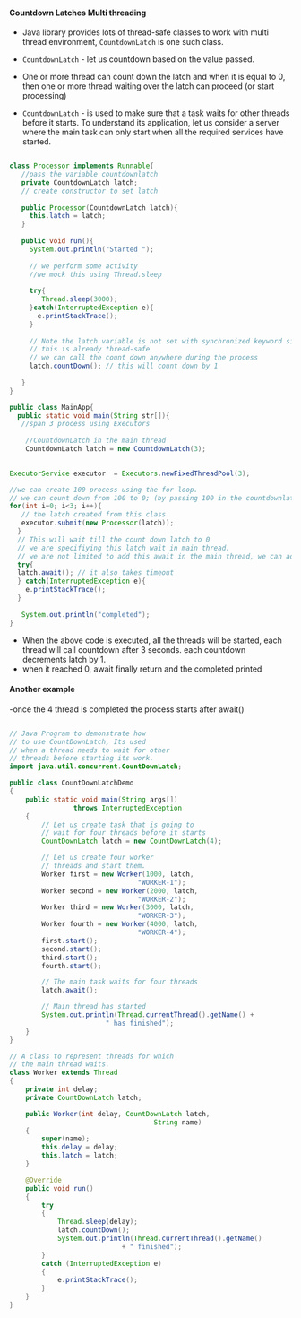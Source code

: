 
#### Countdown Latches Multi threading
 - Java library provides lots of thread-safe classes to work with multi thread environment, `CountdownLatch` is one such class.
  
 -  `CountdownLatch` - let us countdown based on the value passed.
 - One or more thread can count down the latch and when it is equal to 0, then one or more thread waiting over the latch can proceed (or start processing)
 
 - `CountdownLatch` - is used to make sure that a task waits for other threads before it starts. To understand its application, let us consider a server where the main task can only start when all the required services have started.

```java

class Processor implements Runnable{
   //pass the variable countdownlatch
   private CountdownLatch latch;
   // create constructor to set latch
   
   public Processor(CountdownLatch latch){
     this.latch = latch;
   }
   
   public void run(){
     System.out.println("Started ");
     
     // we perform some activity
     //we mock this using Thread.sleep
     
     try{
        Thread.sleep(3000);
     }catch(InterruptedException e){
       e.printStackTrace();
     }
     
     // Note the latch variable is not set with synchronized keyword since 
     // this is already thread-safe
     // we can call the count down anywhere during the process
     latch.countDown(); // this will count down by 1
     
   }
}

public class MainApp{
  public static void main(String str[]){
   //span 3 process using Executors
  
    //CountdownLatch in the main thread
    CountdownLatch latch = new CountdownLatch(3);

  
ExecutorService executor  = Executors.newFixedThreadPool(3);

//we can create 100 process using the for loop. 
// we can count down from 100 to 0; (by passing 100 in the countdownlatch)
for(int i=0; i<3; i++){
   // the latch created from this class
   executor.submit(new Processor(latch));
  }
  // This will wait till the count down latch to 0
  // we are specifiying this latch wait in main thread.
  // we are not limited to add this await in the main thread, we can add this in any number of tread as well.
  try{
  latch.await(); // it also takes timeout
  } catch(InterruptedException e){
    e.printStackTrace();
  }  
  
   System.out.println("completed");
}
```
  - When the above code is executed, all the threads will be started, each thread will call countdown after 3 seconds. each countdown decrements latch by 1.
  - when it reached 0, await finally return and the completed printed
  
#### Another example
 -once the 4 thread is completed the process starts after await()
```java

// Java Program to demonstrate how
// to use CountDownLatch, Its used
// when a thread needs to wait for other
// threads before starting its work.
import java.util.concurrent.CountDownLatch;

public class CountDownLatchDemo
{
	public static void main(String args[])
				throws InterruptedException
	{
		// Let us create task that is going to
		// wait for four threads before it starts
		CountDownLatch latch = new CountDownLatch(4);

		// Let us create four worker
		// threads and start them.
		Worker first = new Worker(1000, latch,
								"WORKER-1");
		Worker second = new Worker(2000, latch,
								"WORKER-2");
		Worker third = new Worker(3000, latch,
								"WORKER-3");
		Worker fourth = new Worker(4000, latch,
								"WORKER-4");
		first.start();
		second.start();
		third.start();
		fourth.start();

		// The main task waits for four threads
		latch.await();

		// Main thread has started
		System.out.println(Thread.currentThread().getName() +
						" has finished");
	}
}

// A class to represent threads for which
// the main thread waits.
class Worker extends Thread
{
	private int delay;
	private CountDownLatch latch;

	public Worker(int delay, CountDownLatch latch,
									String name)
	{
		super(name);
		this.delay = delay;
		this.latch = latch;
	}

	@Override
	public void run()
	{
		try
		{
			Thread.sleep(delay);
			latch.countDown();
			System.out.println(Thread.currentThread().getName()
							+ " finished");
		}
		catch (InterruptedException e)
		{
			e.printStackTrace();
		}
	}
}

```
